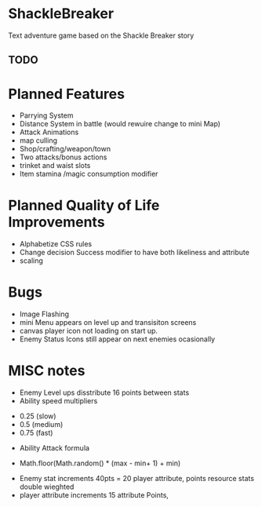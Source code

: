 # ShackleBreaker
Text adventure game based on the Shackle Breaker story

## TODO

# Planned Features
* Parrying System
* Distance System in battle (would rewuire change to mini Map)
* Attack Animations
* map culling
* Shop/crafting/weapon/town
* Two attacks/bonus actions
* trinket and waist slots
* Item stamina /magic consumption modifier

# Planned Quality of Life Improvements
* Alphabetize CSS rules
* Change decision Success modifier to have both likeliness and attribute
* scaling

# Bugs
* Image Flashing
* mini Menu appears on level up and transisiton screens
* canvas player icon not loading on start up.
* Enemy Status Icons still appear on next enemies ocasionally


# MISC notes
* Enemy Level ups disstribute 16 points between stats
* Ability speed multipliers 
- 0.25 (slow) 
- 0.5 (medium) 
- 0.75 (fast)
* Ability Attack formula
- Math.floor(Math.random() * (max - min+ 1) + min)
* Enemy stat increments 40pts = 20 player attribute, points resource stats double wieghted
* player attribute increments 15 attribute Points, 